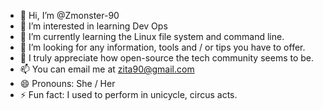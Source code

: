 - 👋 Hi, I’m @Zmonster-90
- 👀 I’m interested in learning Dev Ops
- 🌱 I’m currently learning the Linux file system and command line. 
- 💞️ I’m looking for any information, tools and / or tips you have to offer.
- 💟 I truly appreciate how open-source the tech community seems to be. 
- 📫 You can email me at zita90@gmail.com
- 😄 Pronouns: She / Her
- ⚡ Fun fact: I used to perform in unicycle, circus acts. 

<!---
Zmonster-90/Zmonster-90 is a ✨ special ✨ repository because its `README.md` (this file) appears on your GitHub profile.
You can click the Preview link to take a look at your changes.
--->
